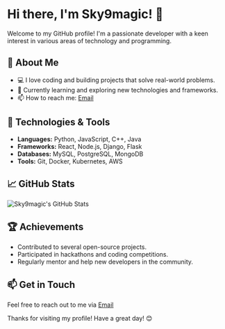 # Hi there, I'm Sky9magic! 👋

Welcome to my GitHub profile! I'm a passionate developer with a keen interest in various areas of technology and programming.

## 🚀 About Me

- 💻 I love coding and building projects that solve real-world problems.
- 🌱 Currently learning and exploring new technologies and frameworks.
- 📫 How to reach me: [Email](mailto:sky9magic@gmail.com)

## 🔧 Technologies & Tools

- **Languages:** Python, JavaScript, C++, Java
- **Frameworks:** React, Node.js, Django, Flask
- **Databases:** MySQL, PostgreSQL, MongoDB
- **Tools:** Git, Docker, Kubernetes, AWS

## 📈 GitHub Stats

![Sky9magic's GitHub Stats](https://github-readme-stats.vercel.app/api?username=Sky9magic&show_icons=true&theme=radical)

## 🏆 Achievements

- Contributed to several open-source projects.
- Participated in hackathons and coding competitions.
- Regularly mentor and help new developers in the community.

## 📫 Get in Touch

Feel free to reach out to me via [Email](mailto:sky9magic@gmail.com)

Thanks for visiting my profile! Have a great day! 😊

<!---
Sky9magic/Sky9magic is a ✨ special ✨ repository because its `README.md` (this file) appears on your GitHub profile.
You can click the Preview link to take a look at your changes.
--->

